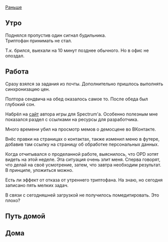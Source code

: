[Раньше](2020.02.17.md)  
## Утро
Поднялся пропустив один сигнал будильника.  
Триптофан принимать не стал.

Т.к. брился, выехали на 10 минут позднее обычного. Но в офис не опоздал.
## Работа
Сразу взялся за задания из почты. Дополнительно пришлось выполнять синхронизацию цен.

Полтора сендвича на обед оказалось самое то.
После обеда был глубокий сон.

Набрёл на [сайт](https://zxwanderer.github.io/) автора игры для Spectrum'а. Особенно полезным мне показался раздел с ссылками на ресурсы для разработчика.

Много времени убил на просмотр мемов о демосцене во ВКонтакте.

Внёс правки на страницах о контактах, также изменил меню в футере, добавив там ссылку на страницу об обработке персональных данных.

Когда отчитывался о проделанной работе, выяснилось, что OPD хотят видеть на этой неделе. Эта ситуация очень злит меня. Сперва говорят, что делай на своё усмотрение, затем, что завтра необходим результат.  
В принципе, уложиться можно.

Есть ли эффект от отказа от утреннего триптофана. На знаю, но сегодня записано пять мелких задач.

В связи с сегодняшней загрузкой не получилось помедитировать. Это плохо?
## Путь домой
## Дома